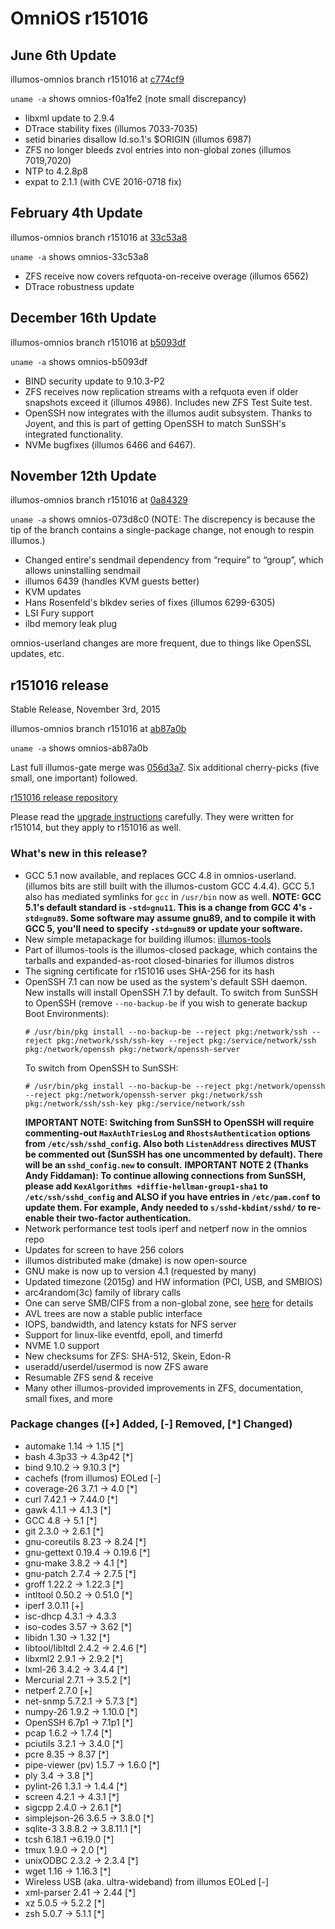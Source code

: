 OmniOS r151016
==============

## June 6th Update

illumos-omnios branch r151016 at [c774cf9](https://omnios.omniti.com/changeset.php/core/illumos-omnios/c774cf9)

`uname -a`  shows omnios-f0a1fe2 (note small discrepancy)

* libxml update to 2.9.4
* DTrace stability fixes (illumos 7033-7035)
* setid binaries disallow ld.so.1's $ORIGIN (illumos 6987)
* ZFS no longer bleeds zvol entries into non-global zones (illumos 7019,7020)
* NTP to 4.2.8p8
* expat to 2.1.1 (with CVE 2016-0718 fix)

## February 4th Update

illumos-omnios branch r151016 at [33c53a8](https://omnios.omniti.com/changeset.php/core/illumos-omnios/33c53a8)

`uname -a`  shows omnios-33c53a8

* ZFS receive now covers refquota-on-receive overage (illumos 6562)
* DTrace robustness update

## December 16th Update

illumos-omnios branch r151016 at [b5093df](https://omnios.omniti.com/changeset.php/core/illumos-omnios/b5093df)

`uname -a`  shows omnios-b5093df

* BIND security update to 9.10.3-P2
* ZFS receives now replication streams with a refquota even if older snapshots exceed it (illumos 4986).  Includes new ZFS Test Suite test.
* OpenSSH now integrates with the illumos audit subsystem.  Thanks to Joyent, and this is part of getting OpenSSH to match SunSSH's integrated functionality.
* NVMe bugfixes (illumos 6466 and 6467).

## November 12th Update

illumos-omnios branch r151016 at [0a84329](https://omnios.omniti.com/changeset.php/core/illumos-omnios/0a84329)

`uname -a`  shows omnios-073d8c0 (NOTE: The discrepency is because the tip of the
branch contains a single-package change, not enough to respin illumos.)

* Changed entire's sendmail dependency from “require” to “group”, which allows uninstalling sendmail
* illumos 6439 (handles KVM guests better)
* KVM updates
* Hans Rosenfeld's blkdev series of fixes (illumos 6299-6305)
* LSI Fury support
* ilbd memory leak plug

omnios-userland changes are more frequent, due to things like OpenSSL
updates, etc.

## r151016 release

Stable Release, November 3rd, 2015

illumos-omnios branch r151016 at [ab87a0b](https://omnios.omniti.com/changeset.php/core/illumos-omnios/ab87a0b)

`uname -a`  shows omnios-ab87a0b

Last full illumos-gate merge was [056d3a7](https://github.com/illumos/illumos-gate/commit/056d3a7). Six additional cherry-picks (five small, one important) followed.

[r151016 release repository](http://pkg.omniti.com/omnios/r151016/)

Please read the [upgrade instructions](Upgrade_to_r151014.md)
carefully. They were written for r151014, but they apply to r151016 as
well.

### What's new in this release?

* GCC 5.1 now available, and replaces GCC 4.8 in omnios-userland. (illumos bits
  are still built with the illumos-custom GCC 4.4.4). GCC 5.1 also has mediated
  symlinks for `gcc` in `/usr/bin` now as well. 
  **NOTE: GCC 5.1's default standard is `-std=gnu11`. This is a change from GCC 4's
  `-std=gnu89`. Some software may assume gnu89, and to compile it with GCC 5, you'll
  need to specify `-std=gnu89` or update your software.**
* New simple metapackage for building illumos:  [illumos-tools](illumos-tools.md)
* Part of illumos-tools is the illumos-closed package, which contains the tarballs
  and expanded-as-root closed-binaries for illumos distros
* The signing certificate for r151016 uses SHA-256 for its hash
* OpenSSH 7.1 can now be used as the system's default SSH daemon. New installs will
  install OpenSSH 7.1 by default. To switch from SunSSH to OpenSSH (remove `--no-backup-be`
  if you wish to generate backup Boot Environments):
  ```
  # /usr/bin/pkg install --no-backup-be --reject pkg:/network/ssh --reject pkg:/network/ssh/ssh-key --reject pkg:/service/network/ssh pkg:/network/openssh pkg:/network/openssh-server
  ```
  To switch from OpenSSH to SunSSH:
  ```
  # /usr/bin/pkg install --no-backup-be --reject pkg:/network/openssh --reject pkg:/network/openssh-server pkg:/network/ssh pkg:/network/ssh/ssh-key pkg:/service/network/ssh
  ```
  **IMPORTANT NOTE: Switching from SunSSH to OpenSSH will require commenting-out `MaxAuthTriesLog`
  and `RhostsAuthentication` options from `/etc/ssh/sshd_confi`g. Also both `ListenAddress`
  directives MUST be commented out (SunSSH has one uncommented by default). There will be an
  `sshd_config.new` to consult.**
  **IMPORTANT NOTE 2 (Thanks Andy Fiddaman): To continue allowing connections from SunSSH, please add
  `KexAlgorithms +diffie-hellman-group1-sha1` to `/etc/ssh/sshd_config` and ALSO if you have entries
  in `/etc/pam.conf` to update them. For example, Andy needed to `s/sshd-kbdint/sshd/` to re-enable
  their two-factor authentication.**
* Network performance test tools iperf and netperf now in the omnios repo
* Updates for screen to have 256 colors
* illumos distributed make (dmake) is now open-source
* GNU make is now up to version 4.1 (requested by many)
* Updated timezone (2015g) and HW information (PCI, USB, and SMBIOS)
* arc4random(3c) family of library calls
* One can serve SMB/CIFS from a non-global zone, see
  [here](http://www.listbox.com/member/archive/182179/2015/04/sort/time_rev/page/1/entry/5:475/20150428134823:C190ED2C-EDCE-11E4-98D2-8987C5A0D07F/)
  for details
* AVL trees are now a stable public interface
* IOPS, bandwidth, and latency kstats for NFS server
* Support for linux-like eventfd, epoll, and timerfd
* NVME 1.0 support
* New checksums for ZFS: SHA-512, Skein, Edon-R
* useradd/userdel/usermod is now ZFS aware
* Resumable ZFS send & receive
* Many other illumos-provided improvements in ZFS, documentation, small fixes, and more

### Package changes ([+] Added, [-] Removed, [*] Changed)

* automake 1.14 -> 1.15 [*]
* bash 4.3p33 -> 4.3p42 [*]
* bind 9.10.2 -> 9.10.3 [*]
* cachefs (from illumos) EOLed [-]
* coverage-26 3.7.1 -> 4.0 [*]
* curl 7.42.1 -> 7.44.0 [*]
* gawk 4.1.1 -> 4.1.3 [*]
* GCC 4.8 -> 5.1 [*]
* git 2.3.0 -> 2.6.1 [*]
* gnu-coreutils 8.23 -> 8.24 [*]
* gnu-gettext 0.19.4 -> 0.19.6 [*]
* gnu-make 3.8.2 -> 4.1 [*]
* gnu-patch 2.7.4 -> 2.7.5 [*]
* groff 1.22.2 -> 1.22.3 [*]
* intltool 0.50.2 -> 0.51.0 [*]
* iperf 3.0.11 [+]
* isc-dhcp 4.3.1 -> 4.3.3
* iso-codes 3.57 -> 3.62 [*]
* libidn 1.30 -> 1.32 [*]
* libtool/libltdl 2.4.2 -> 2.4.6 [*]
* libxml2 2.9.1 -> 2.9.2 [*]
* lxml-26 3.4.2 -> 3.4.4 [*]
* Mercurial 2.7.1 -> 3.5.2 [*]
* netperf 2.7.0 [+]
* net-snmp 5.7.2.1 -> 5.7.3 [*]
* numpy-26 1.9.2 -> 1.10.0 [*]
* OpenSSH 6.7p1 -> 7.1p1 [*]
* pcap 1.6.2 -> 1.7.4 [*]
* pciutils 3.2.1 -> 3.4.0 [*]
* pcre 8.35 -> 8.37 [*]
* pipe-viewer (pv) 1.5.7 -> 1.6.0 [*]
* ply 3.4 -> 3.8 [*]
* pylint-26 1.3.1 -> 1.4.4 [*]
* screen 4.2.1 -> 4.3.1 [*]
* sigcpp 2.4.0 -> 2.6.1 [*]
* simplejson-26 3.6.5 -> 3.8.0 [*]
* sqlite-3 3.8.8.2 -> 3.8.11.1 [*]
* tcsh 6.18.1 ->6.19.0 [*]
* tmux 1.9.0 -> 2.0 [*]
* unixODBC 2.3.2 -> 2.3.4 [*]
* wget 1.16 -> 1.16.3 [*]
* Wireless USB (aka. ultra-wideband) from illumos EOLed [-]
* xml-parser 2.41 -> 2.44 [*]
* xz 5.0.5 -> 5.2.2 [*]
* zsh 5.0.7 -> 5.1.1 [*]
